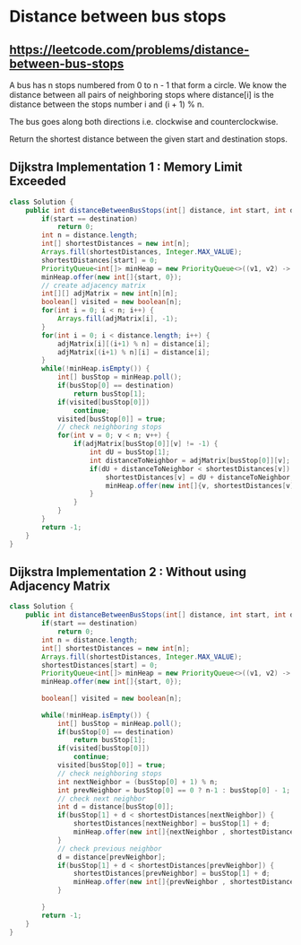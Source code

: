 # Distance between bus stops
## https://leetcode.com/problems/distance-between-bus-stops

A bus has n stops numbered from 0 to n - 1 that form a circle. We know the distance between all pairs of neighboring stops where distance[i] is the distance between the stops number i and (i + 1) % n.

The bus goes along both directions i.e. clockwise and counterclockwise.

Return the shortest distance between the given start and destination stops.



## Dijkstra Implementation 1 : Memory Limit Exceeded
```java
class Solution {
    public int distanceBetweenBusStops(int[] distance, int start, int destination) {
        if(start == destination)
            return 0;
        int n = distance.length;
        int[] shortestDistances = new int[n];
        Arrays.fill(shortestDistances, Integer.MAX_VALUE);
        shortestDistances[start] = 0;
        PriorityQueue<int[]> minHeap = new PriorityQueue<>((v1, v2) -> v1[1] - v2[1]);
        minHeap.offer(new int[]{start, 0});
        // create adjacency matrix
        int[][] adjMatrix = new int[n][n];
        boolean[] visited = new boolean[n];
        for(int i = 0; i < n; i++) {
            Arrays.fill(adjMatrix[i], -1);
        }
        for(int i = 0; i < distance.length; i++) {
            adjMatrix[i][(i+1) % n] = distance[i];
            adjMatrix[(i+1) % n][i] = distance[i];
        }
        while(!minHeap.isEmpty()) {
            int[] busStop = minHeap.poll();
            if(busStop[0] == destination)
                return busStop[1];
            if(visited[busStop[0]])
                continue;
            visited[busStop[0]] = true;
            // check neighboring stops
            for(int v = 0; v < n; v++) {
                if(adjMatrix[busStop[0]][v] != -1) {
                    int dU = busStop[1];
                    int distanceToNeighbor = adjMatrix[busStop[0]][v];
                    if(dU + distanceToNeighbor < shortestDistances[v]) {
                        shortestDistances[v] = dU + distanceToNeighbor;
                        minHeap.offer(new int[]{v, shortestDistances[v]});
                    }
                }
            }
        }
        return -1;
    }
}
```
## Dijkstra Implementation 2 : Without using Adjacency Matrix
```java
class Solution {
    public int distanceBetweenBusStops(int[] distance, int start, int destination) {
        if(start == destination)
            return 0;
        int n = distance.length;
        int[] shortestDistances = new int[n];
        Arrays.fill(shortestDistances, Integer.MAX_VALUE);
        shortestDistances[start] = 0;
        PriorityQueue<int[]> minHeap = new PriorityQueue<>((v1, v2) -> v1[1] - v2[1]);
        minHeap.offer(new int[]{start, 0});
        
        boolean[] visited = new boolean[n];
        
        while(!minHeap.isEmpty()) {
            int[] busStop = minHeap.poll();
            if(busStop[0] == destination)
                return busStop[1];
            if(visited[busStop[0]])
                continue;
            visited[busStop[0]] = true;
            // check neighboring stops
            int nextNeighbor = (busStop[0] + 1) % n;
            int prevNeighbor = busStop[0] == 0 ? n-1 : busStop[0] - 1;
            // check next neighbor
            int d = distance[busStop[0]];
            if(busStop[1] + d < shortestDistances[nextNeighbor]) {
                shortestDistances[nextNeighbor] = busStop[1] + d;
                minHeap.offer(new int[]{nextNeighbor , shortestDistances[nextNeighbor]});
            }
            // check previous neighbor
            d = distance[prevNeighbor];
            if(busStop[1] + d < shortestDistances[prevNeighbor]) {
                shortestDistances[prevNeighbor] = busStop[1] + d;
                minHeap.offer(new int[]{prevNeighbor , shortestDistances[prevNeighbor]});
            }
            
        }
        return -1;
    }
}
```
